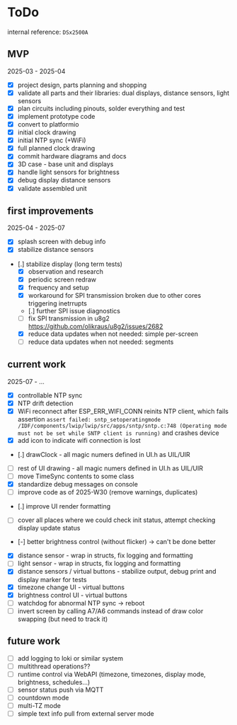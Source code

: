 # ToDo

internal reference: `DSx2500A`

## MVP

2025-03 - 2025-04

- [x] project design, parts planning and shopping
- [x] validate all parts and their libraries: dual displays, distance sensors, light sensors
- [x] plan circuits including pinouts, solder everything and test
- [x] implement prototype code
- [x] convert to platformio
- [x] initial clock drawing
- [x] initial NTP sync (+WiFi)
- [x] full planned clock drawing
- [x] commit hardware diagrams and docs
- [x] 3D case - base unit and displays
- [x] handle light sensors for brightness
- [x] debug display distance sensors
- [x] validate assembled unit

## first improvements

2025-04 - 2025-07

- [x] splash screen with debug info
- [x] stabilize distance sensors
- [.] stabilize display (long term tests)
  - [x] observation and research
  - [x] periodic screen redraw
  - [x] frequency and setup
  - [x] workaround for SPI transmission broken due to other cores triggering inetrrupts
  - [.] further SPI issue diagnostics
  - [ ] fix SPI transmission in u8g2  https://github.com/olikraus/u8g2/issues/2682
  - [x] reduce data updates when not needed: simple per-screen
  - [ ] reduce data updates when not needed: segments

## current work

2025-07 - ...

- [x] controllable NTP sync
- [x] NTP drift detection
- [x] WiFi reconnect after ESP_ERR_WIFI_CONN reinits NTP client, which fails assertion `assert failed: sntp_setoperatingmode /IDF/components/lwip/lwip/src/apps/sntp/sntp.c:748 (Operating mode must not be set while SNTP client is running)` and crashes device
- [x] add icon to indicate wifi connection is lost
- [.] drawClock - all magic numers defined in UI.h as UIL/UIR
- [ ] rest of UI drawing - all magic numers defined in UI.h as UIL/UIR
- [ ] move TimeSync contents to some class
- [x] standardize debug messages on console
- [ ] improve code as of 2025-W30 (remove warnings, duplicates)
- [.] improve UI render formatting
- [ ] cover all places where we could check init status, attempt checking display update status 
- [-] better brightness control (without flicker) -> can't be done better
- [x] distance sensor - wrap in structs, fix logging and formatting
- [ ] light sensor - wrap in structs, fix logging and formatting
- [x] distance sensors / virtual buttons - stabilize output, debug print and display marker for tests
- [x] timezone change UI - virtual buttons
- [x] brightness control UI - virtual buttons
- [ ] watchdog for abnormal NTP sync -> reboot
- [ ] invert screen by calling A7/A6 commands instead of draw color swapping (but need to track it)

## future work

- [ ] add logging to loki or similar system
- [ ] multithread operations??
- [ ] runtime control via WebAPI (timezone, timezones, display mode, brightness, schedules...)
- [ ] sensor status push via MQTT
- [ ] countdown mode
- [ ] multi-TZ mode
- [ ] simple text info pull from external server mode
